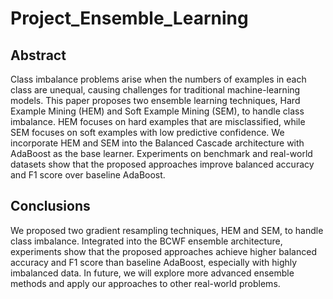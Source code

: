 # Project_Ensemble_Learning
## Abstract

Class imbalance problems arise when the numbers of examples in each class are
unequal, causing challenges for traditional machine-learning models. This paper proposes two ensemble learning techniques, Hard Example Mining (HEM)
and Soft Example Mining (SEM), to handle class imbalance. HEM focuses
on hard examples that are misclassified, while SEM focuses on soft examples
with low predictive confidence. We incorporate HEM and SEM into the Balanced Cascade architecture with AdaBoost as the base learner. Experiments on
benchmark and real-world datasets show that the proposed approaches improve
balanced accuracy and F1 score over baseline AdaBoost.
## Conclusions
We proposed two gradient resampling techniques, HEM and SEM, to handle
class imbalance. Integrated into the BCWF ensemble architecture, experiments
show that the proposed approaches achieve higher balanced accuracy and F1
score than baseline AdaBoost, especially with highly imbalanced data. In future,
we will explore more advanced ensemble methods and apply our approaches to
other real-world problems.
